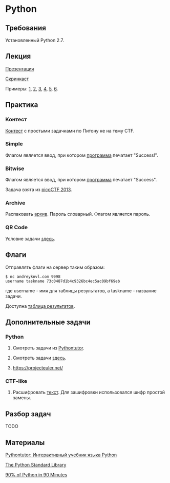 Python
======

## Требования

Установленный Python 2.7.

## Лекция

[Презентация](https://github.com/xairy/mipt-ctf/blob/master/01-intro/02-python/slides.pdf)

[Скринкаст](https://www.youtube.com/watch?v=46dkN9Ux-T8)

Примеры:
[1](https://github.com/xairy/mipt-ctf/blob/master/01-intro/02-python/examples/examples_1.py), 
[2](https://github.com/xairy/mipt-ctf/blob/master/01-intro/02-python/examples/examples_2.py), 
[3](https://github.com/xairy/mipt-ctf/blob/master/01-intro/02-python/examples/examples_3.py), 
[4](https://github.com/xairy/mipt-ctf/blob/master/01-intro/02-python/examples/examples_4.py), 
[5](https://github.com/xairy/mipt-ctf/blob/master/01-intro/02-python/examples/examples_5.py), 
[6](https://github.com/xairy/mipt-ctf/blob/master/01-intro/02-python/examples/examples_6.py).


## Практика

### Контест

[Контест](http://kpm8.mipt.ru:8202/cgi-bin/new-register?contest_id=300204) с простыми задачками по Питону не на тему CTF.

### Simple

Флагом является ввод, при котором [программа](https://github.com/xairy/mipt-ctf/blob/master/01-intro/02-python/tasks/simple.py) печатает "Success!".

### Bitwise

Флагом является ввод, при котором [программа](https://github.com/xairy/mipt-ctf/blob/master/01-intro/02-python/tasks/bitwise.py) печатает "Success".

Задача взята из [picoCTF 2013](https://2013.picoctf.com).

### Archive

Распаковать [архив](https://github.com/xairy/mipt-ctf/blob/master/01-intro/02-python/tasks/brute.zip). Пароль словарный. Флагом является пароль.

### QR Code

Условие задачи [здесь](https://github.com/xairy/mipt-ctf/tree/master/01-intro/02-python/tasks/qrcode).

## Флаги

Отправлять флаги на сервер таким образом:
```
$ nc andreyknvl.com 9998
username taskname 73c0487d1b4c9326bc4ec5ac09bf69eb
```
где username - имя для таблицы результатов, а taskname - название задачи.

Доступна [таблица результатов](https://andreyknvl.com/mipt-ctf).


## Дополнительные задачи

### Python

1. Смотреть задачи из [Pythontutor](http://pythontutor.ru/).

2. Смотреть задачи [здесь](https://github.com/vpavlenko/web-programming/tree/gh-pages/03-python).

3. https://projecteuler.net/

### CTF-like

1. Расшифровать [текст](https://github.com/xairy/mipt-ctf/blob/master/01-intro/02-python/tasks/encrypted.txt). Для зашифровки использовался шифр простой замены.


## Разбор задач

TODO


## Материалы

[Pythontutor: Интерактивный учебник языка Python](http://pythontutor.ru/)

[The Python Standard Library](https://docs.python.org/2/library/index.html)

[90% of Python in 90 Minutes](http://www.slideshare.net/MattHarrison4/learn-90)

